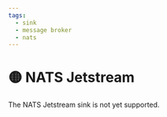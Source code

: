 ```yaml
---
tags:
  - sink
  - message broker
  - nats
---
```


# 🟡 NATS Jetstream

The NATS Jetstream sink is not yet supported.

